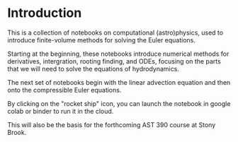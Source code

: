Introduction
============

This is a collection of notebooks on computational (astro)physics,
used to introduce finite-volume methods for solving the Euler equations.

Starting at the beginning, these notebooks introduce numerical methods
for derivatives, intergration, rooting finding, and ODEs, focusing
on the parts that we will need to solve the equations of hydrodynamics.

The next set of notebooks begin with the linear advection equation
and then onto the compressible Euler equations.

By clicking on the "rocket ship" icon, you can launch the notebook
in google colab or binder to run it in the cloud.

This will also be the basis for the forthcoming AST 390 course at Stony
Brook.
